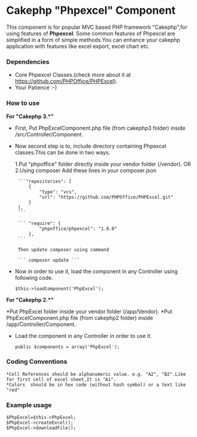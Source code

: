 # Cakephp "Phpexcel" Component 
  This component is for popular MVC based PHP framework "Cakephp",for using features of **Phpexcel**. Some common features of Phpexcel are  simplified in a form of simple methods.You can enhance your cakephp application with features like excel export, excel chart etc.
  
### Dependencies
 * Core Phpexcel Classes.(check more about it at https://github.com/PHPOffice/PHPExcel). 
 * Your Patience :-)

### How to use
 **For "Cakephp 3.*"**
 
 * First, Put PhpExcelComponent.php file (from cakephp3 folder) inside /src/Controller/Component.
 * Now second step is to, include directory containing Phpexcel classes.This can be done in two ways.
   
    1.Put "phpoffice" folder directly inside your vendor folder (/vendor). OR
    2.Using composer
        Add these lines in your composer.json

        ```"repositories": [
            {
                "type": "vcs",
                "url": "https://github.com/PHPOffice/PHPExcel.git"
            }
        ],
        ```
        
        ``` "require": {
                "phpoffice/phpexcel": "1.8.0"
            },
        ```

        Then update composer using command

        ``` composer update ```

 * Now in order to use it, load the component in any Controller using following code.

     ```$this->loadComponent('PhpExcel');``` 
 
**For "Cakephp 2.*"**

  *Put PhpExcel folder inside your vendor folder (/app/Vendor).
  *Put PhpExcelComponent.php file (from cakephp2 folder) inside /app/Controller/Component.  
  * Load the component in any Controller in order to use it.

    ```public $components = array('PhpExcel');``` 

### Coding Conventions
    *Cell References should be alphanumeric value. e.g. "A2", "B2".Like for first cell of excel sheet,It is "A1".
    *Colors  should be in hex code (without hash symbol) or a text like "red"
  
### Example usage

    $PhpExcel=$this->PhpExcel;
    $PhpExcel->createExcel();
    $PhpExcel->downloadFile();